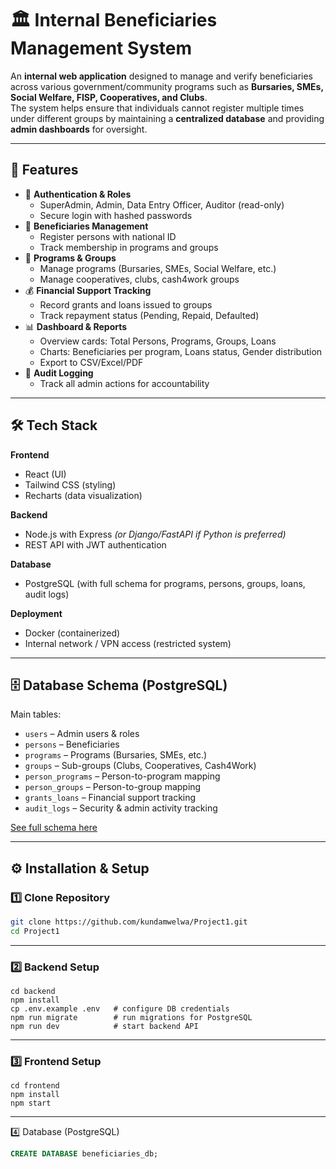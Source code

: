 # 🏛️ Internal Beneficiaries Management System

An **internal web application** designed to manage and verify beneficiaries across various government/community programs such as **Bursaries, SMEs, Social Welfare, FISP, Cooperatives, and Clubs**.  
The system helps ensure that individuals cannot register multiple times under different groups by maintaining a **centralized database** and providing **admin dashboards** for oversight.

---

## 🚀 Features

- 🔑 **Authentication & Roles**
  - SuperAdmin, Admin, Data Entry Officer, Auditor (read-only)
  - Secure login with hashed passwords
- 👥 **Beneficiaries Management**
  - Register persons with national ID
  - Track membership in programs and groups
- 🏢 **Programs & Groups**
  - Manage programs (Bursaries, SMEs, Social Welfare, etc.)
  - Manage cooperatives, clubs, cash4work groups
- 💰 **Financial Support Tracking**
  - Record grants and loans issued to groups
  - Track repayment status (Pending, Repaid, Defaulted)
- 📊 **Dashboard & Reports**
  - Overview cards: Total Persons, Programs, Groups, Loans
  - Charts: Beneficiaries per program, Loans status, Gender distribution
  - Export to CSV/Excel/PDF
- 📝 **Audit Logging**
  - Track all admin actions for accountability

---

## 🛠️ Tech Stack

**Frontend**
- React (UI)
- Tailwind CSS (styling)
- Recharts (data visualization)

**Backend**
- Node.js with Express *(or Django/FastAPI if Python is preferred)*
- REST API with JWT authentication

**Database**
- PostgreSQL (with full schema for programs, persons, groups, loans, audit logs)

**Deployment**
- Docker (containerized)
- Internal network / VPN access (restricted system)

---

## 🗄️ Database Schema (PostgreSQL)

Main tables:
- `users` – Admin users & roles
- `persons` – Beneficiaries
- `programs` – Programs (Bursaries, SMEs, etc.)
- `groups` – Sub-groups (Clubs, Cooperatives, Cash4Work)
- `person_programs` – Person-to-program mapping
- `person_groups` – Person-to-group mapping
- `grants_loans` – Financial support tracking
- `audit_logs` – Security & admin activity tracking

[See full schema here](./docs/database_schema.sql)

---

## ⚙️ Installation & Setup

### 1️⃣ Clone Repository
```bash
git clone https://github.com/kundamwelwa/Project1.git
cd Project1
```
---

### 2️⃣ Backend Setup
```
cd backend
npm install
cp .env.example .env   # configure DB credentials
npm run migrate        # run migrations for PostgreSQL
npm run dev            # start backend API
```
---
### 3️⃣ Frontend Setup
```
cd frontend
npm install
npm start
```
---
4️⃣ Database (PostgreSQL)
```sql
CREATE DATABASE beneficiaries_db;
